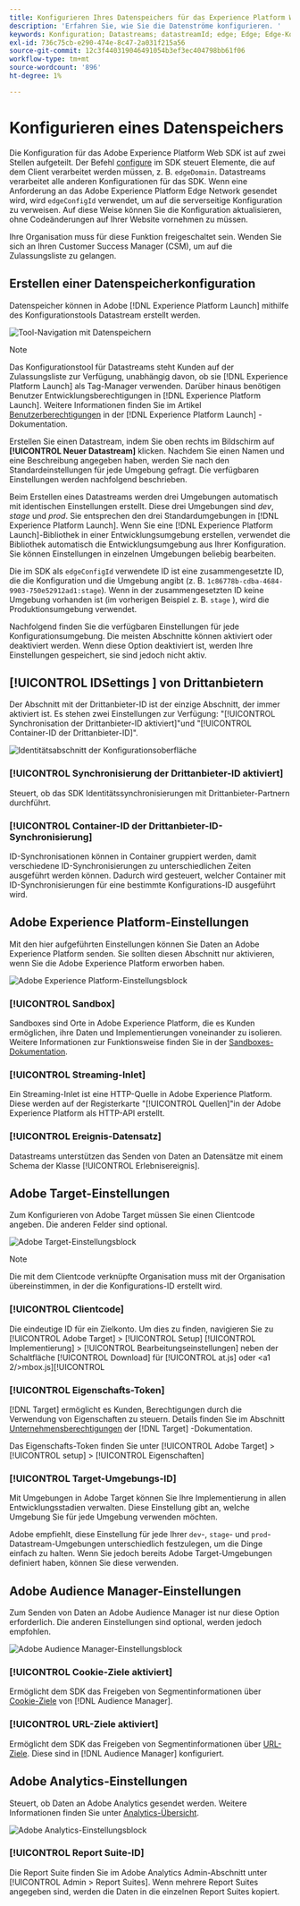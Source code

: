 ```yaml
---
title: Konfigurieren Ihres Datenspeichers für das Experience Platform Web SDK
description: 'Erfahren Sie, wie Sie die Datenströme konfigurieren. '
keywords: Konfiguration; Datastreams; datastreamId; edge; Edge; Edge-Konfigurations-ID; Umgebungseinstellungen; edgeConfigId; Identität; ID-Synchronisierung aktiviert; ID-Sync-Container-ID; Sandbox; Streaming-Inlet; Ereignis-Datensatz; Target; Client-Code; Eigenschaften-Token; Target-Umgebungs-ID; Cookie-Ziele; URL-Ziele; Analytics Settings Blockreport suite id;
exl-id: 736c75cb-e290-474e-8c47-2a031f215a56
source-git-commit: 12c3f440319046491054b3ef3ec404798bb61f06
workflow-type: tm+mt
source-wordcount: '896'
ht-degree: 1%

---
```



# Konfigurieren eines Datenspeichers

Die Konfiguration für das Adobe Experience Platform Web SDK ist auf zwei Stellen aufgeteilt. Der Befehl [configure](configuring-the-sdk.md) im SDK steuert Elemente, die auf dem Client verarbeitet werden müssen, z. B. `edgeDomain`. Datastreams verarbeitet alle anderen Konfigurationen für das SDK. Wenn eine Anforderung an das Adobe Experience Platform Edge Network gesendet wird, wird `edgeConfigId` verwendet, um auf die serverseitige Konfiguration zu verweisen. Auf diese Weise können Sie die Konfiguration aktualisieren, ohne Codeänderungen auf Ihrer Website vornehmen zu müssen.

Ihre Organisation muss für diese Funktion freigeschaltet sein. Wenden Sie sich an Ihren Customer Success Manager (CSM), um auf die Zulassungsliste zu gelangen.

## Erstellen einer Datenspeicherkonfiguration

Datenspeicher können in Adobe [!DNL Experience Platform Launch] mithilfe des Konfigurationstools Datastream erstellt werden.

![Tool-Navigation mit Datenspeichern](../../assets/datastreams_config.png)

>[!NOTE]
>
>Das Konfigurationstool für Datastreams steht Kunden auf der Zulassungsliste zur Verfügung, unabhängig davon, ob sie [!DNL Experience Platform Launch] als Tag-Manager verwenden. Darüber hinaus benötigen Benutzer Entwicklungsberechtigungen in [!DNL Experience Platform Launch]. Weitere Informationen finden Sie im Artikel [Benutzerberechtigungen](../../tags/ui/administration/user-permissions.md) in der [!DNL Experience Platform Launch] -Dokumentation.

Erstellen Sie einen Datastream, indem Sie oben rechts im Bildschirm auf **[!UICONTROL Neuer Datastream]** klicken. Nachdem Sie einen Namen und eine Beschreibung angegeben haben, werden Sie nach den Standardeinstellungen für jede Umgebung gefragt. Die verfügbaren Einstellungen werden nachfolgend beschrieben.

Beim Erstellen eines Datastreams werden drei Umgebungen automatisch mit identischen Einstellungen erstellt. Diese drei Umgebungen sind *dev*, *stage* und *prod*. Sie entsprechen den drei Standardumgebungen in [!DNL Experience Platform Launch]. Wenn Sie eine [!DNL Experience Platform Launch]-Bibliothek in einer Entwicklungsumgebung erstellen, verwendet die Bibliothek automatisch die Entwicklungsumgebung aus Ihrer Konfiguration. Sie können Einstellungen in einzelnen Umgebungen beliebig bearbeiten.

Die im SDK als `edgeConfigId` verwendete ID ist eine zusammengesetzte ID, die die Konfiguration und die Umgebung angibt (z. B. `1c86778b-cdba-4684-9903-750e52912ad1:stage`). Wenn in der zusammengesetzten ID keine Umgebung vorhanden ist (im vorherigen Beispiel z. B. `stage` ), wird die Produktionsumgebung verwendet.

Nachfolgend finden Sie die verfügbaren Einstellungen für jede Konfigurationsumgebung. Die meisten Abschnitte können aktiviert oder deaktiviert werden. Wenn diese Option deaktiviert ist, werden Ihre Einstellungen gespeichert, sie sind jedoch nicht aktiv.

## [!UICONTROL IDSettings ] von Drittanbietern

Der Abschnitt mit der Drittanbieter-ID ist der einzige Abschnitt, der immer aktiviert ist. Es stehen zwei Einstellungen zur Verfügung: &quot;[!UICONTROL Synchronisation der Drittanbieter-ID aktiviert]&quot;und &quot;[!UICONTROL Container-ID der Drittanbieter-ID]&quot;.

![Identitätsabschnitt der Konfigurationsoberfläche](../../assets/edge_configuration_identity.png)

### [!UICONTROL Synchronisierung der Drittanbieter-ID aktiviert]

Steuert, ob das SDK Identitätssynchronisierungen mit Drittanbieter-Partnern durchführt.

### [!UICONTROL Container-ID der Drittanbieter-ID-Synchronisierung]

ID-Synchronisationen können in Container gruppiert werden, damit verschiedene ID-Synchronisierungen zu unterschiedlichen Zeiten ausgeführt werden können. Dadurch wird gesteuert, welcher Container mit ID-Synchronisierungen für eine bestimmte Konfigurations-ID ausgeführt wird.

## Adobe Experience Platform-Einstellungen

Mit den hier aufgeführten Einstellungen können Sie Daten an Adobe Experience Platform senden. Sie sollten diesen Abschnitt nur aktivieren, wenn Sie die Adobe Experience Platform erworben haben.

![Adobe Experience Platform-Einstellungsblock](../../assets/edge_configuration_aep.png)

### [!UICONTROL Sandbox]

Sandboxes sind Orte in Adobe Experience Platform, die es Kunden ermöglichen, ihre Daten und Implementierungen voneinander zu isolieren. Weitere Informationen zur Funktionsweise finden Sie in der [Sandboxes-Dokumentation](../../sandboxes/home.md).

### [!UICONTROL Streaming-Inlet]

Ein Streaming-Inlet ist eine HTTP-Quelle in Adobe Experience Platform. Diese werden auf der Registerkarte &quot;[!UICONTROL Quellen]&quot;in der Adobe Experience Platform als HTTP-API erstellt.

### [!UICONTROL Ereignis-Datensatz]

Datastreams unterstützen das Senden von Daten an Datensätze mit einem Schema der Klasse [!UICONTROL Erlebnisereignis].

## Adobe Target-Einstellungen

Zum Konfigurieren von Adobe Target müssen Sie einen Clientcode angeben. Die anderen Felder sind optional.

![Adobe Target-Einstellungsblock](../../assets/edge_configuration_target.png)

>[!NOTE]
>
>Die mit dem Clientcode verknüpfte Organisation muss mit der Organisation übereinstimmen, in der die Konfigurations-ID erstellt wird.

### [!UICONTROL Clientcode]

Die eindeutige ID für ein Zielkonto. Um dies zu finden, navigieren Sie zu [!UICONTROL Adobe Target] > [!UICONTROL Setup] [!UICONTROL Implementierung] > [!UICONTROL Bearbeitungseinstellungen] neben der Schaltfläche [!UICONTROL Download] für [!UICONTROL at.js] oder &lt;a1 2/>mbox.js][!UICONTROL 

### [!UICONTROL Eigenschafts-Token]

[!DNL Target] ermöglicht es Kunden, Berechtigungen durch die Verwendung von Eigenschaften zu steuern. Details finden Sie im Abschnitt [Unternehmensberechtigungen](https://experienceleague.adobe.com/docs/target/using/administer/manage-users/enterprise/properties-overview.html?lang=de) der [!DNL Target] -Dokumentation.

Das Eigenschafts-Token finden Sie unter [!UICONTROL Adobe Target] > [!UICONTROL setup] > [!UICONTROL Eigenschaften]

### [!UICONTROL Target-Umgebungs-ID]

[](https://experienceleague.adobe.com/docs/target/using/administer/hosts.html) Mit Umgebungen in Adobe Target können Sie Ihre Implementierung in allen Entwicklungsstadien verwalten. Diese Einstellung gibt an, welche Umgebung Sie für jede Umgebung verwenden möchten.

Adobe empfiehlt, diese Einstellung für jede Ihrer `dev`-, `stage`- und `prod`-Datastream-Umgebungen unterschiedlich festzulegen, um die Dinge einfach zu halten. Wenn Sie jedoch bereits Adobe Target-Umgebungen definiert haben, können Sie diese verwenden.

## Adobe Audience Manager-Einstellungen

Zum Senden von Daten an Adobe Audience Manager ist nur diese Option erforderlich. Die anderen Einstellungen sind optional, werden jedoch empfohlen.

![Adobe Audience Manager-Einstellungsblock](../../assets/edge_configuration_aam.png)

### [!UICONTROL Cookie-Ziele aktiviert]

Ermöglicht dem SDK das Freigeben von Segmentinformationen über [Cookie-Ziele](https://experienceleague.adobe.com/docs/audience-manager/user-guide/features/destinations/custom-destinations/create-cookie-destination.html) von [!DNL Audience Manager].

### [!UICONTROL URL-Ziele aktiviert]

Ermöglicht dem SDK das Freigeben von Segmentinformationen über [URL-Ziele](https://experienceleague.adobe.com/docs/audience-manager/user-guide/features/destinations/custom-destinations/create-url-destination.html). Diese sind in [!DNL Audience Manager] konfiguriert.

## Adobe Analytics-Einstellungen

Steuert, ob Daten an Adobe Analytics gesendet werden. Weitere Informationen finden Sie unter [Analytics-Übersicht](../data-collection/adobe-analytics/analytics-overview.md).

![Adobe Analytics-Einstellungsblock](../../assets/edge_configuration_aa.png)

### [!UICONTROL Report Suite-ID]

Die Report Suite finden Sie im Adobe Analytics Admin-Abschnitt unter [!UICONTROL Admin > Report Suites]. Wenn mehrere Report Suites angegeben sind, werden die Daten in die einzelnen Report Suites kopiert.
